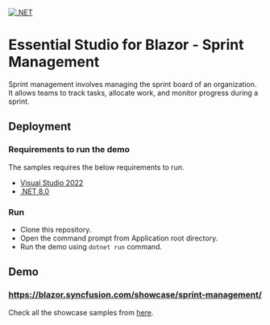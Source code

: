 [![.NET](https://github.com/ArunKumar-SF3979/blazor-showcase-sprint-management/actions/workflows/dotnet.yml/badge.svg)](https://github.com/ArunKumar-SF3979/blazor-showcase-sprint-management/actions/workflows/dotnet.yml)

# Essential Studio for Blazor - Sprint Management

Sprint management involves managing the sprint board of an organization. It allows teams to track tasks, allocate work, and monitor progress during a sprint.

## Deployment

### Requirements to run the demo

The samples requires the below requirements to run.

* [Visual Studio 2022](https://visualstudio.microsoft.com/vs/)
* [.NET 8.0](https://dotnet.microsoft.com/en-us/download/dotnet/8.0)

### Run

* Clone this repository.
* Open the command prompt from Application root directory.
* Run the demo using `dotnet run` command.

## Demo

### <a href="https://blazor.syncfusion.com/showcase/sprint-management/" target="_blank">https://blazor.syncfusion.com/showcase/sprint-management/</a>

Check all the showcase samples from <a href="https://blazor.syncfusion.com" target="_blank">here</a>.
